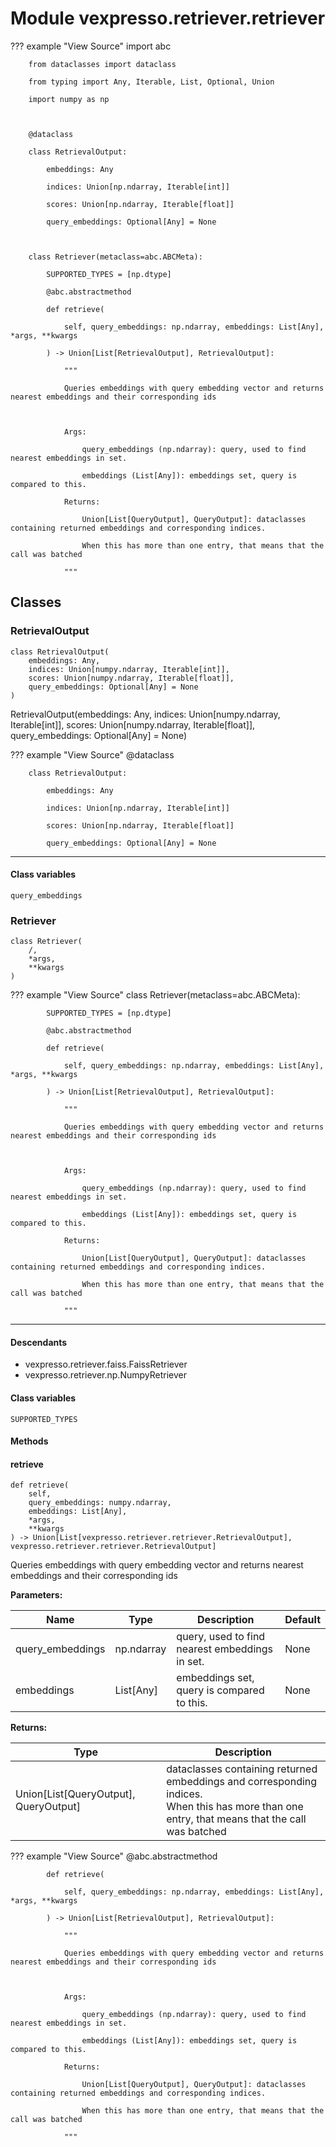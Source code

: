 # Module vexpresso.retriever.retriever

??? example "View Source"
        import abc

        from dataclasses import dataclass

        from typing import Any, Iterable, List, Optional, Union

        import numpy as np

        

        @dataclass

        class RetrievalOutput:

            embeddings: Any

            indices: Union[np.ndarray, Iterable[int]]

            scores: Union[np.ndarray, Iterable[float]]

            query_embeddings: Optional[Any] = None

        

        class Retriever(metaclass=abc.ABCMeta):

            SUPPORTED_TYPES = [np.dtype]

            @abc.abstractmethod

            def retrieve(

                self, query_embeddings: np.ndarray, embeddings: List[Any], *args, **kwargs

            ) -> Union[List[RetrievalOutput], RetrievalOutput]:

                """

                Queries embeddings with query embedding vector and returns nearest embeddings and their corresponding ids

        

                Args:

                    query_embeddings (np.ndarray): query, used to find nearest embeddings in set.

                    embeddings (List[Any]): embeddings set, query is compared to this.

                Returns:

                    Union[List[QueryOutput], QueryOutput]: dataclasses containing returned embeddings and corresponding indices.

                    When this has more than one entry, that means that the call was batched

                """

## Classes

### RetrievalOutput

```python3
class RetrievalOutput(
    embeddings: Any,
    indices: Union[numpy.ndarray, Iterable[int]],
    scores: Union[numpy.ndarray, Iterable[float]],
    query_embeddings: Optional[Any] = None
)
```

RetrievalOutput(embeddings: Any, indices: Union[numpy.ndarray, Iterable[int]], scores: Union[numpy.ndarray, Iterable[float]], query_embeddings: Optional[Any] = None)

??? example "View Source"
        @dataclass

        class RetrievalOutput:

            embeddings: Any

            indices: Union[np.ndarray, Iterable[int]]

            scores: Union[np.ndarray, Iterable[float]]

            query_embeddings: Optional[Any] = None

------

#### Class variables

```python3
query_embeddings
```

### Retriever

```python3
class Retriever(
    /,
    *args,
    **kwargs
)
```

??? example "View Source"
        class Retriever(metaclass=abc.ABCMeta):

            SUPPORTED_TYPES = [np.dtype]

            @abc.abstractmethod

            def retrieve(

                self, query_embeddings: np.ndarray, embeddings: List[Any], *args, **kwargs

            ) -> Union[List[RetrievalOutput], RetrievalOutput]:

                """

                Queries embeddings with query embedding vector and returns nearest embeddings and their corresponding ids

        

                Args:

                    query_embeddings (np.ndarray): query, used to find nearest embeddings in set.

                    embeddings (List[Any]): embeddings set, query is compared to this.

                Returns:

                    Union[List[QueryOutput], QueryOutput]: dataclasses containing returned embeddings and corresponding indices.

                    When this has more than one entry, that means that the call was batched

                """

------

#### Descendants

* vexpresso.retriever.faiss.FaissRetriever
* vexpresso.retriever.np.NumpyRetriever

#### Class variables

```python3
SUPPORTED_TYPES
```

#### Methods

    
#### retrieve

```python3
def retrieve(
    self,
    query_embeddings: numpy.ndarray,
    embeddings: List[Any],
    *args,
    **kwargs
) -> Union[List[vexpresso.retriever.retriever.RetrievalOutput], vexpresso.retriever.retriever.RetrievalOutput]
```

Queries embeddings with query embedding vector and returns nearest embeddings and their corresponding ids

**Parameters:**

| Name | Type | Description | Default |
|---|---|---|---|
| query_embeddings | np.ndarray | query, used to find nearest embeddings in set. | None |
| embeddings | List[Any] | embeddings set, query is compared to this. | None |

**Returns:**

| Type | Description |
|---|---|
| Union[List[QueryOutput], QueryOutput] | dataclasses containing returned embeddings and corresponding indices.<br>When this has more than one entry, that means that the call was batched |

??? example "View Source"
            @abc.abstractmethod

            def retrieve(

                self, query_embeddings: np.ndarray, embeddings: List[Any], *args, **kwargs

            ) -> Union[List[RetrievalOutput], RetrievalOutput]:

                """

                Queries embeddings with query embedding vector and returns nearest embeddings and their corresponding ids

        

                Args:

                    query_embeddings (np.ndarray): query, used to find nearest embeddings in set.

                    embeddings (List[Any]): embeddings set, query is compared to this.

                Returns:

                    Union[List[QueryOutput], QueryOutput]: dataclasses containing returned embeddings and corresponding indices.

                    When this has more than one entry, that means that the call was batched

                """